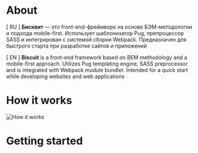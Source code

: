 # About

[ RU ]
**Бисквит** — это front-end-фреймворк на основе БЭМ-методологии и подхода mobile-first. Использует шаблонизатор Pug, препроцессор SASS и интегрирован с  системой сборки Webpack. Предназначен для быстрого старта при разработке сайтов и приложений

[ EN ]
**Biscuit** is a front-end framework based on BEM methodology and a mobile-first approach. Utilizes Pug templating engine, SASS preprocessor and is integrated with Webpack module bundler. Intended for a quick start while developing websites and web applications

# How it works

![How it works](https://github.com/ponomarevandrey/biscuit/blob/master/src/img/how-it-works.svg?raw=true)

# Getting started